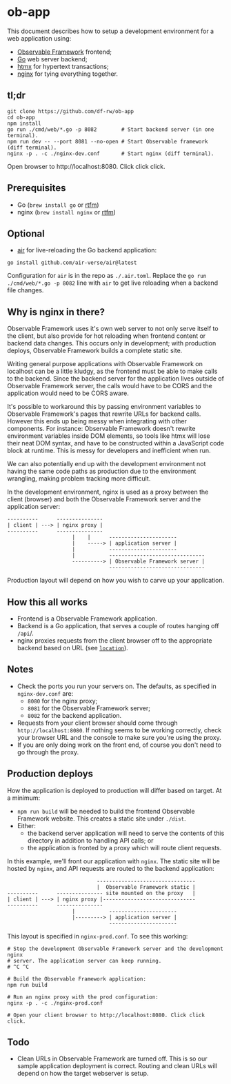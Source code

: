 # ob-app

This document describes how to setup a development environment for a web
application using:

- [Observable Framework](https://observablehq.com/framework) frontend;
- [Go](https://go.dev) web server backend;
- [htmx](https://htmx.org) for hypertext transactions;
- [nginx](https://nginx.org) for tying everything together.

## tl;dr

```shell
git clone https://github.com/df-rw/ob-app
cd ob-app
npm install
go run ./cmd/web/*.go -p 8082        # Start backend server (in one terminal).
npm run dev -- --port 8081 --no-open # Start Observable framework (diff terminal).
nginx -p . -c ./nginx-dev.conf       # Start nginx (diff terminal).
```

Open browser to http://localhost:8080. Click click click.

## Prerequisites

- Go (`brew install go` or [rtfm](https://go.dev/doc/install))
- nginx (`brew install nginx` or [rtfm](https://nginx.org/en/docs/install.html))

## Optional

- [air](https://github.com/air-verse/air) for live-reloading the Go backend
  application:

```shell
go install github.com/air-verse/air@latest
```

Configuration for `air` is in the repo as `./.air.toml`. Replace the `go run
./cmd/web/*.go -p 8082` line with `air` to get live reloading when a backend
file changes.

## Why is nginx in there?

Observable Framework uses it's own web server to not only serve itself to the
client, but also provide for hot reloading when frontend content or backend
data changes. This occurs only in development; with production deploys,
Observable Framework builds a complete static site.

Writing general purpose applications with Observable Framework on localhost can
be a little kludgy, as the frontend must be able to make calls to the backend.
Since the backend server for the application lives outside of Observable
Framework server, the calls would have to be CORS and the application would
need to be CORS aware.

It's possible to workaround this by passing environment variables to Observable
Framework's pages that rewrite URLs for backend calls. However this ends up
being messy when integrating with other components. For instance: Observable
Framework doesn't rewrite environment variables inside DOM elements, so tools
like htmx will lose their neat DOM syntax, and have to be constructed within a
JavaScript code block at runtime. This is messy for developers and inefficient
when run.

We can also potentially end up with the development environment not having the
same code paths as production due to the environment wrangling, making problem
tracking more difficult.

In the development environment, nginx is used as a proxy between the client
(browser) and both the Observable Framework server and the application server:

```
----------      ---------------
| client | ---> | nginx proxy |
----------      ---------------
                     |    |      ----------------------
                     |    -----> | application server |
                     |           ----------------------
                     |           -------------------------------
                     ----------> | Observable Framework server |
                                 -------------------------------
```

Production layout will depend on how you wish to carve up your application.

## How this all works

- Frontend is a Observable Framework application.
- Backend is a Go application, that serves a couple of routes hanging off `/api`/.
- nginx proxies requests from the client browser off to the appropriate backend
  based on URL (see
  [`location`](https://nginx.org/en/docs/http/ngx_http_core_module.html#location)).

## Notes

- Check the ports you run your servers on. The defaults, as specified in
  `nginx-dev.conf` are:
  - `8080` for the nginx proxy;
  - `8081` for the Observable Framework server;
  - `8082` for the backend application.
- Requests from your client browser should come through
  `http://localhost:8080`. If nothing seems to be working correctly, check
  your browser URL and the console to make sure you're using the proxy.
- If you are only doing work on the front end, of course you don't need to go
  through the proxy.

## Production deploys

How the application is deployed to production will differ based on target. At a
minimum:

- `npm run build` will be needed to build the frontend Observable Framework
  website. This creates a static site under `./dist`.
- Either:
  - the backend server application will need to serve the contents of this
  directory in addition to handling API calls; or
  - the application is fronted by a proxy which will route client requests.

In this example, we'll front our application with `nginx`. The static site will
be hosted by `nginx`, and API requests are routed to the backend application:

```
                             --------------------------------
                             |  Observable Framework static |
----------      --------------- site mounted on the proxy   |
| client | ---> | nginx proxy |------------------------------
----------      ---------------
                     |           ----------------------
                     |---------> | application server |
                                 ----------------------
```

This layout is specified in `nginx-prod.conf`. To see this working:

```shell
# Stop the development Observable Framework server and the development nginx
# server. The application server can keep running.
# ^C ^C

# Build the Observable Framework application:
npm run build

# Run an nginx proxy with the prod configuration:
nginx -p . -c ./nginx-prod.conf

# Open your client browser to http://localhost:8080. Click click click.
```

## Todo

- Clean URLs in Observable Framework are turned off. This is so our sample
  application deployment is correct. Routing and clean URLs will depend on
  how the target webserver is setup.
